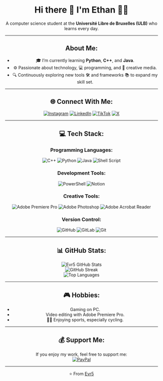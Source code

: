 <div align="center">

# Hi there 👋 I'm Ethan 👨‍💻

A computer science student at the **Université Libre de Bruxelles (ULB)** who learns every day.

---

## About Me:
- 🎓 I’m currently learning **Python**, **C++**, and **Java**.
- ⚙️ Passionate about technology, 💻 programming, and 🎨 creative media.
- 🔍 Continuously exploring new tools 🛠️ and frameworks 📚 to expand my skill set.

---

## 🌐 Connect With Me:
[![Instagram](https://img.shields.io/badge/Instagram-%23E4405F.svg?logo=Instagram&logoColor=white)](https://instagram.com/ethan_vr_2005) 
[![LinkedIn](https://img.shields.io/badge/LinkedIn-%230077B5.svg?logo=linkedin&logoColor=white)](https://www.linkedin.com/in/ethan-van-ruyskensvelde-284987277/) 
[![TikTok](https://img.shields.io/badge/TikTok-%23000000.svg?logo=TikTok&logoColor=white)](https://tiktok.com/@evr_5) 
[![X](https://img.shields.io/badge/X-black.svg?logo=X&logoColor=white)](https://x.com/Ethan_EVR5)

---

## 💻 Tech Stack:

### Programming Languages:
![C++](https://img.shields.io/badge/c++-%2300599C.svg?style=flat&logo=c%2B%2B&logoColor=white) 
![Python](https://img.shields.io/badge/python-3670A0?style=flat&logo=python&logoColor=ffdd54) 
![Java](https://img.shields.io/badge/java-%23ED8B00.svg?style=flat&logo=openjdk&logoColor=white) 
![Shell Script](https://img.shields.io/badge/shell_script-%23121011.svg?style=flat&logo=gnu-bash&logoColor=white)

### Development Tools:
![PowerShell](https://img.shields.io/badge/PowerShell-%235391FE.svg?style=flat&logo=powershell&logoColor=white) 
![Notion](https://img.shields.io/badge/Notion-%23000000.svg?style=flat&logo=notion&logoColor=white)

### Creative Tools:
![Adobe Premiere Pro](https://img.shields.io/badge/Adobe%20Premiere%20Pro-9999FF.svg?style=flat&logo=Adobe%20Premiere%20Pro&logoColor=white) 
![Adobe Photoshop](https://img.shields.io/badge/adobe%20photoshop-%2331A8FF.svg?style=flat&logo=adobe%20photoshop&logoColor=white) 
![Adobe Acrobat Reader](https://img.shields.io/badge/Adobe%20Acrobat%20Reader-EC1C24.svg?style=flat&logo=Adobe%20Acrobat%20Reader&logoColor=white)

### Version Control:
![GitHub](https://img.shields.io/badge/github-%23121011.svg?style=flat&logo=github&logoColor=white) 
![GitLab](https://img.shields.io/badge/GitLab-%23181717.svg?logo=gitlab&logoColor=white) 
![Git](https://img.shields.io/badge/git-%23F05033.svg?style=flat&logo=git&logoColor=white)

---

## 📊 GitHub Stats:
![Evr5 GitHub Stats](https://github-readme-stats.vercel.app/api?username=Evr5&theme=dark&hide_border=false&include_all_commits=true&count_private=true)  
![GitHub Streak](https://github-readme-streak-stats.herokuapp.com/?user=Evr5&theme=dark&hide_border=false)  
![Top Languages](https://github-readme-stats.vercel.app/api/top-langs/?username=Evr5&theme=dark&hide_border=false&include_all_commits=true&count_private=true&layout=compact)

---

## 🎮 Hobbies:
- Gaming on PC.
- Video editing with Adobe Premiere Pro.
- 🚴‍♂️ Enjoying sports, especially cycling.

---

## 💰 Support Me:
If you enjoy my work, feel free to support me:  
[![PayPal](https://img.shields.io/badge/PayPal-00457C?style=for-the-badge&logo=paypal&logoColor=white)](https://paypal.me/ethanvanruys?country.x=BE&locale.x=fr_FR)

---

⭐️ From [Evr5](https://github.com/Evr5)

</div>
